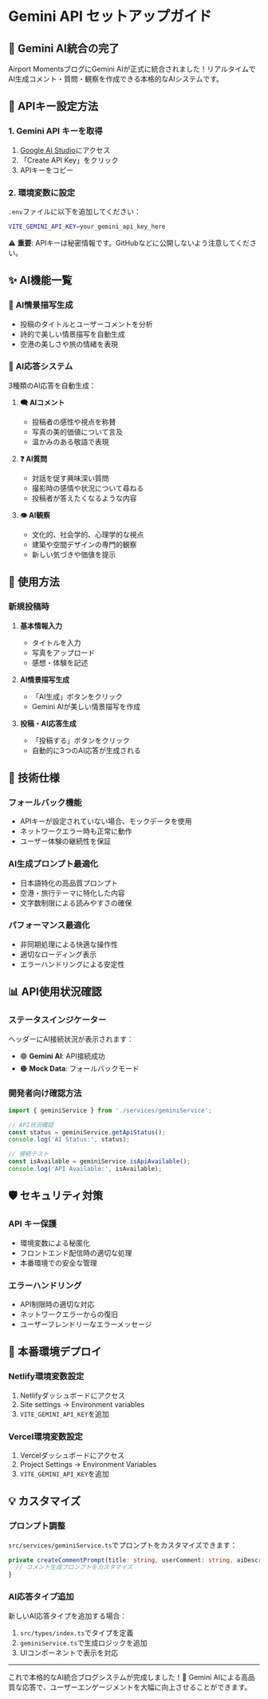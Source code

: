 # Gemini API セットアップガイド

## 🚀 Gemini AI統合の完了

Airport MomentsブログにGemini AIが正式に統合されました！リアルタイムでAI生成コメント・質問・観察を作成できる本格的なAIシステムです。

## 🔑 APIキー設定方法

### 1. Gemini API キーを取得
1. [Google AI Studio](https://makersuite.google.com/app/apikey)にアクセス
2. 「Create API Key」をクリック
3. APIキーをコピー

### 2. 環境変数に設定
`.env`ファイルに以下を追加してください：

```bash
VITE_GEMINI_API_KEY=your_gemini_api_key_here
```

⚠️ **重要**: APIキーは秘密情報です。GitHubなどに公開しないよう注意してください。

## ✨ AI機能一覧

### 🎨 **AI情景描写生成**
- 投稿のタイトルとユーザーコメントを分析
- 詩的で美しい情景描写を自動生成
- 空港の美しさや旅の情緒を表現

### 💬 **AI応答システム**
3種類のAI応答を自動生成：

1. **🗨️ AIコメント**
   - 投稿者の感性や視点を称賛
   - 写真の美的価値について言及
   - 温かみのある敬語で表現

2. **❓ AI質問**
   - 対話を促す興味深い質問
   - 撮影時の感情や状況について尋ねる
   - 投稿者が答えたくなるような内容

3. **👁️ AI観察**
   - 文化的、社会学的、心理学的な視点
   - 建築や空間デザインの専門的観察
   - 新しい気づきや価値を提示

## 🎯 使用方法

### 新規投稿時
1. **基本情報入力**
   - タイトルを入力
   - 写真をアップロード
   - 感想・体験を記述

2. **AI情景描写生成**
   - 「AI生成」ボタンをクリック
   - Gemini AIが美しい情景描写を作成

3. **投稿・AI応答生成**
   - 「投稿する」ボタンをクリック
   - 自動的に3つのAI応答が生成される

## 🔧 技術仕様

### フォールバック機能
- APIキーが設定されていない場合、モックデータを使用
- ネットワークエラー時も正常に動作
- ユーザー体験の継続性を保証

### AI生成プロンプト最適化
- 日本語特化の高品質プロンプト
- 空港・旅行テーマに特化した内容
- 文字数制限による読みやすさの確保

### パフォーマンス最適化
- 非同期処理による快適な操作性
- 適切なローディング表示
- エラーハンドリングによる安定性

## 📊 API使用状況確認

### ステータスインジケーター
ヘッダーにAI接続状況が表示されます：
- 🟢 **Gemini AI**: API接続成功
- 🟠 **Mock Data**: フォールバックモード

### 開発者向け確認方法
```javascript
import { geminiService } from './services/geminiService';

// API状況確認
const status = geminiService.getApiStatus();
console.log('AI Status:', status);

// 接続テスト
const isAvailable = geminiService.isApiAvailable();
console.log('API Available:', isAvailable);
```

## 🛡️ セキュリティ対策

### API キー保護
- 環境変数による秘匿化
- フロントエンド配信時の適切な処理
- 本番環境での安全な管理

### エラーハンドリング
- API制限時の適切な対応
- ネットワークエラーからの復旧
- ユーザーフレンドリーなエラーメッセージ

## 🚀 本番環境デプロイ

### Netlify環境変数設定
1. Netlifyダッシュボードにアクセス
2. Site settings → Environment variables
3. `VITE_GEMINI_API_KEY`を追加

### Vercel環境変数設定
1. Vercelダッシュボードにアクセス
2. Project Settings → Environment Variables
3. `VITE_GEMINI_API_KEY`を追加

## 💡 カスタマイズ

### プロンプト調整
`src/services/geminiService.ts`でプロンプトをカスタマイズできます：
```typescript
private createCommentPrompt(title: string, userComment: string, aiDescription: string): string {
  // コメント生成プロンプトをカスタマイズ
}
```

### AI応答タイプ追加
新しいAI応答タイプを追加する場合：
1. `src/types/index.ts`でタイプを定義
2. `geminiService.ts`で生成ロジックを追加
3. UIコンポーネントで表示を対応

---

これで本格的なAI統合ブログシステムが完成しました！🎉
Gemini AIによる高品質な応答で、ユーザーエンゲージメントを大幅に向上させることができます。